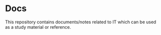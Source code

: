 # Docs
This repository contains documents/notes related to IT which can be used as a study material or reference.
